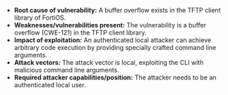 - **Root cause of vulnerability:** A buffer overflow exists in the TFTP client library of FortiOS.
- **Weaknesses/vulnerabilities present:** The vulnerability is a buffer overflow (CWE-121) in the TFTP client library.
- **Impact of exploitation:** An authenticated local attacker can achieve arbitrary code execution by providing specially crafted command line arguments.
- **Attack vectors:** The attack vector is local, exploiting the CLI with malicious command line arguments.
- **Required attacker capabilities/position:** The attacker needs to be an authenticated local user.
